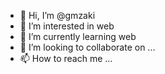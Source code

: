 - 👋 Hi, I’m @gmzaki
- 👀 I’m interested in web 
- 🌱 I’m currently learning web
- 💞️ I’m looking to collaborate on ...
- 📫 How to reach me ...

<!---
gmzaki/gmzaki is a ✨ special ✨ repository because its `README.md` (this file) appears on your GitHub profile.
You can click the Preview link to take a look at your changes.
--->
